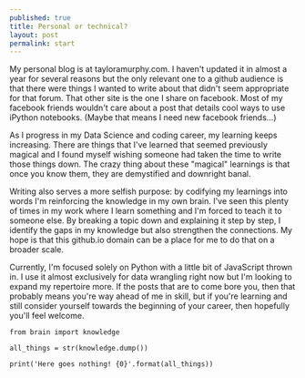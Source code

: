 ```yaml
---
published: true
title: Personal or technical?
layout: post
permalink: start
---
```

My personal blog is at tayloramurphy.com. I haven't updated it in almost a year for several reasons but the only relevant one to a github audience is that there were things I wanted to write about that didn't seem appropriate for that forum. That other site is the one I share on facebook. Most of my facebook friends wouldn't care about a post that details cool ways to use iPython notebooks. (Maybe that means I need new facebook friends...)

As I progress in my Data Science and coding career, my learning keeps increasing. There are things that I've learned that seemed previously magical and I found myself wishing someone had taken the time to write those things down. The crazy thing about these "magical" learnings is that once you know them, they are demystified and downright banal.

Writing also serves a more selfish purpose: by codifying my learnings into words I'm reinforcing the knowledge in my own brain. I've seen this plenty of times in my work where I learn something and I'm forced to teach it to someone else. By breaking a topic down and explaining it step by step, I identify the gaps in my knowledge but also strengthen the connections. My hope is that this github.io domain can be a place for me to do that on a broader scale. 

Currently, I'm focused solely on Python with a little bit of JavaScript thrown in. I use it almost exclusively for data wrangling right now but I'm looking to expand my repertoire more. If the posts that are to come bore you, then that probably means you're way ahead of me in skill, but if you're learning and still consider yourself towards the beginning of your career, then hopefully you'll feel welcome. 


```
from brain import knowledge

all_things = str(knowledge.dump())

print('Here goes nothing! {0}'.format(all_things))
```